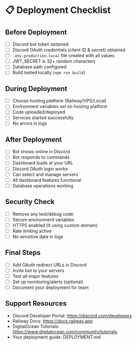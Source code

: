 # 📋 Deployment Checklist

## Before Deployment
- [ ] Discord bot token obtained
- [ ] Discord OAuth credentials (client ID & secret) obtained  
- [ ] `.env.production.local` file created with all values
- [ ] JWT_SECRET is 32+ random characters
- [ ] Database path configured
- [ ] Build tested locally (`npm run build`)

## During Deployment
- [ ] Choose hosting platform (Railway/VPS/Local)
- [ ] Environment variables set on hosting platform
- [ ] Code uploaded/deployed
- [ ] Services started successfully
- [ ] No errors in logs

## After Deployment  
- [ ] Bot shows online in Discord
- [ ] Bot responds to commands
- [ ] Dashboard loads at your URL
- [ ] Discord OAuth login works
- [ ] Can select and manage servers
- [ ] All dashboard features functional
- [ ] Database operations working

## Security Check
- [ ] Remove any test/debug code
- [ ] Secure environment variables
- [ ] HTTPS enabled (if using custom domain)
- [ ] Rate limiting active
- [ ] No sensitive data in logs

## Final Steps
- [ ] Add OAuth redirect URLs in Discord
- [ ] Invite bot to your servers
- [ ] Test all major features
- [ ] Set up monitoring/alerts (optional)
- [ ] Document your deployment for team

## Support Resources
- Discord Developer Portal: https://discord.com/developers
- Railway Docs: https://docs.railway.app
- DigitalOcean Tutorials: https://www.digitalocean.com/community/tutorials
- Your deployment guide: DEPLOYMENT.md
